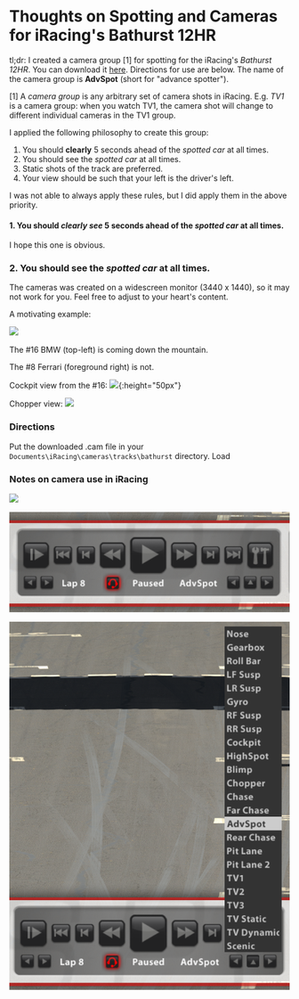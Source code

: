 # Thoughts on Spotting and Cameras for iRacing's Bathurst 12HR

tl;dr: I created a camera group [1] for spotting for the iRacing's *Bathurst 12HR*. You can download it [here](bathurst_advspot_v2.cam). Directions for use are below. The name of the camera group is **AdvSpot** (short for "advance spotter").

[1] A *camera group* is any arbitrary set of camera shots in iRacing. E.g. *TV1* is a camera group: when you watch TV1, the camera shot will change to different individual cameras in the TV1 group.

I applied the following philosophy to create this group:

1. You should **clearly** 5 seconds ahead of the *spotted car* at all times.
2. You should see the *spotted car* at all times.
3. Static shots of the track are preferred.
4. Your view should be such that your left is the driver's left.

I was not able to always apply these rules, but I did apply them in the above priority.

#### 1. You should *clearly see* 5 seconds ahead of the *spotted car* at all times.

I hope this one is obvious.

### 2. You should see the *spotted car* at all times.




The cameras was created on a widescreen monitor (3440 x 1440), so it may not work for you. Feel free to adjust to your heart's content.


A motivating example:

![](img/motivating_example.png)

The #16 BMW (top-left) is coming down the mountain.

The #8 Ferrari (foreground right) is not.

Cockpit view from the #16: ![](img/cockpit_view.png){:height="50px"}

Chopper view: ![](img/chopper_view.png)


### Directions

Put the downloaded .cam file in your `Documents\iRacing\cameras\tracks\bathurst` directory. Load

### Notes on camera use in iRacing


![](img/large_capture_test.png)

![](img/replay_controls.png)

![](img/available_cams.png)
